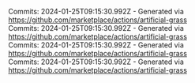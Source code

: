 Commits: 2024-01-25T09:15:30.992Z - Generated via https://github.com/marketplace/actions/artificial-grass
<br>
Commits: 2024-01-25T09:15:30.992Z - Generated via https://github.com/marketplace/actions/artificial-grass
<br>
Commits: 2024-01-25T09:15:30.992Z - Generated via https://github.com/marketplace/actions/artificial-grass
<br>
Commits: 2024-01-25T09:15:30.992Z - Generated via https://github.com/marketplace/actions/artificial-grass
<br>

